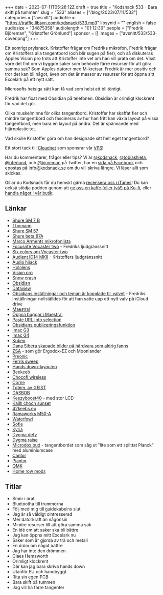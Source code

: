 +++
date = 2023-07-11T05:26:12Z
draft = true
title = "Kodsnack 533 - Bara skift på tummen"
slug = "533"
aliases = ["/blog/2023/07/11/533"]
categories = ["avsnitt"]
audiofile = "https://traffic.libsyn.com/kodsnack/533.mp3"
libsynid = ""
english = false
audiosize = "34875358"
audiolength = "01:12:36"
people = ["Fredrik Björeman", "Kristoffer Grönlund"]
sponsor = []
images = ["avsnitt/533/533-cover.png"]
+++

Ett somrigt prylsnack. Kristoffer frågar om Fredriks mikrofon, Fredrik frågar om Kristoffers alla tangentbord (och blir sugen på fler), och så diskuteras Apples Vision pro trots att Kristoffer inte vet om han vill prata om det. Visst vore det fint om vi byggde saker som behövde färre resurser för att göra samma sak? Som Apples datorer med M-kretsar. Fredrik är mer positiv och tror det kan bli något, även om det är massor av resurser för att öppna sitt Excelark på ett nytt sätt.

Microsofts hetsiga sätt kan få vad som helst att bli töntigt.

Fredrik har fixat med Obsidian på telefonen. Obsidian är orimligt klockrent för vad det gör.

Olika muskelminne för olika tangentbord. Kristoffer har skaffat fler och mindre tangentbord och fascineras av hur han fritt kan växla layout på vissa tangentbord, men bara en layout på andra. Det är spännande med hjärnplasticitet.

Vad skulle Kristoffer göra om han designade sitt helt eget tangentbord?

Ett stort tack till [Cloudnet](https://www.cloudnet.se) som sponsrar vår [VPS](https://en.wikipedia.org/wiki/Virtual_private_server)!

Har du kommentarer, frågor eller tips? Vi är [@kodsnack](https://www.twitter.com/kodsnack), [@tobiashieta](https://www.twitter.com/tobiashieta), [@oferlund](https://www.twitter.com/oferlund), och [@bjoreman](https://www.twitter.com/bjoreman) på Twitter, har en [sida på Facebook](https://www.facebook.com/kodsnack) och epostas på [info@kodsnack.se](mailto:info@kodsnack.se) om du vill skriva längre. Vi läser allt som skickas.

Gillar du Kodsnack får du hemskt gärna [recensera oss i iTunes](https://itunes.apple.com/se/podcast/kodsnack/id561631498?l=en)! Du kan också stödja podden genom att <a href="https://ko-fi.com/kodsnack" rel="payment">ge oss en kaffe (eller två!) på Ko-fi</a>, eller [handla något i vår butik](https://shop.spreadshirt.se/kodsnack/).

## Länkar ##
* [Shure SM 7 B](https://www.thomann.de/se/shure_sm_7b_studiomikro.htm)
* [Thomann](https://www.thomann.de/se/index.html)
* [Shure SM 57](https://www.thomann.de/se/shure_sm57_lc.htm)
* [Shure beta 87A](https://www.thomann.de/se/shure_beta_87a.htm)
* [Marco Arments mikrofonlista](https://marco.org/podcasting-microphones#beta87a)
* [Focusrite Vocaster two](https://focusrite.com/en/usb-audio-interface/vocaster/vocaster-two) - Fredriks ljudgränssnitt
* [Six colors om Vocaster two](https://sixcolors.com/post/2022/10/vocaster-two-twice-the-features-twice-the-price/)
* [Audient ID14 MKII](https://www.musicradar.com/reviews/audient-id14-mkii) - Kristoffers ljudgränssnitt
* [Audio hijack](https://www.rogueamoeba.com/audiohijack/)
* [Hololens](https://en.wikipedia.org/wiki/HoloLens_2)
* [Vision pro](https://en.wikipedia.org/wiki/Apple_Vision_Pro)
* [Snow crash](https://en.wikipedia.org/wiki/Snow_Crash)
* [Obsidian](https://obsidian.md/)
* [Dataview](https://blacksmithgu.github.io/obsidian-dataview/)
* [Obsidians inställningar och teman är kopplade till valvet](https://help.obsidian.md/How+to/Working+with+multiple+vaults) - Fredriks inställningar nollställdes för att han satte upp ett nytt valv på iCloud drive
* [Maestral](https://maestral.app/)
* [Öppna buggar i Maestral](https://github.com/samschott/maestral/issues)
* [Paste URL into selection](https://github.com/denolehov/obsidian-url-into-selection)
* [Obsidians publiceringsfunktion](https://obsidian.md/publish)
* [Imac G3](https://en.wikipedia.org/wiki/IMac_G3)
* [Imac G4](https://en.wikipedia.org/wiki/IMac_G4)
* [Kuben](https://en.wikipedia.org/wiki/Power_Mac_G4_Cube)
* [Dana Sibera skapade bilder på hårdvara som aldrig fanns](https://newsletter.shifthappens.site/archive/the-cursed-universes-of-dana-sibera/)
* [ZSA](https://www.zsa.io/moonlander/) - som gör Ergodox-EZ och Moonlander
* [Preonic](https://olkb.com/collections/preonic)
* [Ferris sweep](https://shop.beekeeb.com/product/pre-soldered-ferris-sweep-low-profile-split-keyboard/)
* [Hands down-layouten](https://sites.google.com/alanreiser.com/handsdown/home)
* [Beekeeb](https://shop.beekeeb.com/)
* [Chocofi wireless](https://shop.beekeeb.com/product/presoldered-chocofi-split-keyboard/)
* [Corne](https://github.com/foostan/crkbd)
* [Totem, av GEIST](https://github.com/GEIGEIGEIST/TOTEM)
* [DASBOB](https://shop.beekeeb.com/product/dasbob-split-keyboard-pcb-kit/)
* [Keezyboost40](https://shop.beekeeb.com/product/pre-soldered-keezyboost40/) - med stor LCD
* [Kailh choch sunset](https://splitkb.com/products/sunset-kailh-low-profile-choc-switches?variant=42742153871619)
* [42keebs.eu](https://42keebs.eu/)
* [Ramaworks M50-A](https://rama.works/m50a)
* [Waterfowl](https://keeb.io/products/waterfowl-36-key-split-keyboard-kit)
* [Sofle](https://josefadamcik.github.io/SofleKeyboard/)
* [Kyria](https://splitkb.com/products/kyria-rev3-pcb-kit)
* [Dygma defy](https://dygma.com/pages/defy)
* [Dygma raise](https://dygma.com/pages/raise)
* [Microdox bud](https://boardsource.xyz/store/5f2e7e4a2902de7151494f92) - tangentbordet som såg ut "lite som ett splittat Planck" med aluminiumcase
* [Cantor](https://shop.beekeeb.com/product/pre-soldered-cantor-keyboard/)
* [Piantor](https://shop.beekeeb.com/product/pre-soldered-piantor-split-keyboard/)
* [QMK](https://qmk.fm/)
* [Home row mods](https://precondition.github.io/home-row-mods)

## Titlar ##
* Smör i örat
* Bluetootha till trummorna
* Följ med mig till guidekabelns slut
* Jag är så väldigt ointresserad
* Mer datorkraft än någonsin
* Mindre resurser till att göra samma sak
* En idé om att saker ska bli bättre
* Jag kan öppna mitt Excelark nu
* Saker som är gjorda av trä och metall
* En dröm om något bättre
* Jag har inte den drömmen
* Claes Hemsworth
* Orimligt klockrent
* Där kan jag bara skriva hands down
* Utanför EU och handbyggt
* Rita sin egen PCB
* Bara skift på tummen
* Jag vill ha färre tangenter